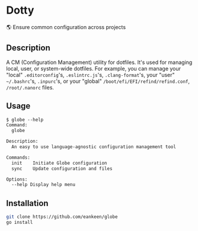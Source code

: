 # Dotty

🌎 Ensure common configuration across projects

## Description

A CM (Configuration Management) utility for dotfiles. It's used for managing local, user, or system-wide dotfiles. For example, you can manage your "local" `.editorconfig`'s, `.eslintrc.js`'s, `.clang-format`'s, your "user" `~/.bashrc`'s, `.inpurc`'s, or your "global" `/boot/efi/EFI/refind/refind.conf`, `/root/.nanorc` files.

## Usage

```txt
$ globe --help
Command:
  globe

Description:
  An easy to use language-agnostic configuration management tool

Commands:
  init    Initiate Globe configuration
  sync    Update configuration and files

Options:
  --help Display help menu
```

## Installation

```sh
git clone https://github.com/eankeen/globe
go install
```
